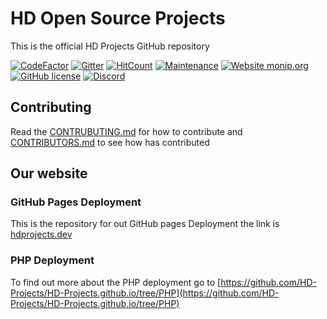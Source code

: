 # HD Open Source Projects

This is the official HD Projects GitHub repository

[![CodeFactor](https://www.codefactor.io/repository/github/ad101-lab/hd-projects.github.io/badge)](https://www.codefactor.io/repository/github/ad101-lab/hd-projects.github.io)
[![Gitter](https://badges.gitter.im/HD-Projects/community.svg)](https://gitter.im/HD-Projects/community?utm_source=badge&utm_medium=badge&utm_campaign=pr-badge)
[![HitCount](http://hits.dwyl.com/{username}/https://githubcom/HD-Projects/HD-Projectsgithubio.svg)](https://github.com/HD-Projects/HD-Projects.github.io)
[![Maintenance](https://img.shields.io/badge/Maintained%3F-yes-green.svg)](https://github.com/HD-Projects/HD-Projects.github.io/graphs/commit-activity)
[![Website monip.org](https://img.shields.io/website-up-down-green-red/http/monip.org.svg)](http://hdprojects.dev/)
[![GitHub license](https://img.shields.io/github/license/Naereen/StrapDown.js.svg)](https://hdprojects.dev/license/)
[![Discord](https://img.shields.io/discord/591914197219016707.svg?label=&logo=discord&logoColor=ffffff&color=7389D8&labelColor=6A7EC2)](https://discord.gg/9HFzad)
## Contributing

Read the [CONTRUBUTING.md](CONTRUBUTING.md) for how to contribute and [CONTRIBUTORS.md](CONTRIBUTORS.md) to see how has contributed

## Our website

### GitHub Pages Deployment

This is the repository for out GitHub pages Deployment the link is [hdprojects.dev](hdprojects.dev)

### PHP Deployment

To find out more about the PHP deployment go to [https://github.com/HD-Projects/HD-Projects.github.io/tree/PHP](https://github.com/HD-Projects/HD-Projects.github.io/tree/PHP)

